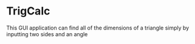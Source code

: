# TrigCalc
This GUI application can find all of the dimensions of a triangle simply by inputting two sides and an angle
